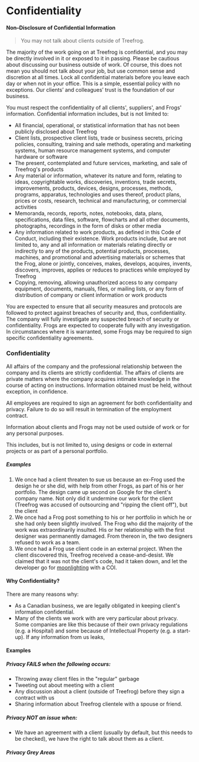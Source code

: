 # Confidentiality

#### Non–Disclosure of Confidential Information

> You may not talk about clients outside of Treefrog.

The majority of the work going on at Treefrog is confidential, and you may be directly involved in it or exposed to it in passing. Please be cautious about discussing our business outside of work. Of course, this does not mean you should not talk about your job, but use common sense and discretion at all times. Lock all confidential materials before you leave each day or when not in your office. This is a simple, essential policy with no exceptions. Our clients’ and colleagues’ trust is the foundation of our business.

You must respect the confidentiality of all clients', suppliers', and Frogs' information. Confidential information includes, but is not limited to:

- All financial, operational, or statistical information that has not been publicly disclosed about Treefrog
- Client lists, prospective client lists, trade or business secrets, pricing policies, consulting, training and sale methods, operating and marketing systems, human resource management systems, and computer hardware or software
- The present, contemplated and future services, marketing, and sale of Treefrog's products
- Any material or information, whatever its nature and form, relating to ideas, copyrightable works, discoveries, inventions, trade secrets, improvements, products, devices, designs, processes, methods, programs, apparatus, technologies and uses thereof, product plans, prices or costs, research, technical and manufacturing, or commercial activities
- Memoranda, records, reports, notes, notebooks, data, plans, specifications, data files, software, flowcharts and all other documents, photographs, recordings in the form of disks or other media
- Any information related to work products, as defined in this Code of Conduct, including their existence. Work products include, but are not limited to, any and all information or materials relating directly or indirectly to any of the products, potential products, processes, machines, and promotional and advertising materials or schemes that the Frog, alone or jointly, conceives, makes, develops, acquires, invents, discovers, improves, applies or reduces to practices while employed by Treefrog
- Copying, removing, allowing unauthorized access to any company equipment, documents, manuals, files, or mailing lists, or any form of distribution of company or client information or work products

You are expected to ensure that all security measures and protocols are followed to protect against breaches of security and, thus, confidentiality. The company will fully investigate any suspected breach of security or confidentiality. Frogs are expected to cooperate fully with any investigation. In circumstances where it is warranted, some Frogs may be required to sign specific confidentiality agreements.

### Confidentiality

All affairs of the company and the professional relationship between the company and its clients are strictly confidential. The affairs of clients are private matters where the company acquires intimate knowledge in the course of acting on instructions. Information obtained must be held, without exception, in confidence.

All employees are required to sign an agreement for both confidentiality and privacy. Failure to do so will result in termination of the employment contract.

Information about clients and Frogs may not be used outside of work or for any personal purposes.

This includes, but is not limited to, using designs or code in external projects or as part of a personal portfolio.

##### Examples

1. We once had a client threaten to sue us because an ex-Frog used the design he or she did, with help from other Frogs, as part of his or her portfolio. The design came up second on Google for the client's company name. Not only did it undermine our work for the client (Treefrog was accused of outsourcing and "ripping the client off"), but the client
2. We once had a Frog post something to his or her portfolio in which he or she had only been slightly involved. The Frog who did the majority of the work was extraordinarily insulted. His or her relationship with the first designer was permanently damaged. From thereon in, the two designers refused to work as a team.
3. We once had a Frog use client code in an external project. When the client discovered this, Treefrog received a cease-and-desist. We claimed that it was not the client's code, had it taken down, and let the developer go for [moonlighting](conflictofinterest.md) with a COI.

#### Why Confidentiality?

There are many reasons why:

- As a Canadian business, we are legally obligated in keeping client's information confidential.
- Many of the clients we work with are very particular about privacy. Some companies are like this because of their own privacy regulations (e.g. a Hospital) and some because of Intellectual Property (e.g. a start-up). If any information from us leaks,

#### Examples

##### Privacy FAILS when the following occurs:
- Throwing away client files in the "regular" garbage
- Tweeting out about meeting with a client
- Any discussion about a client (outside of Treefrog) before they sign a contract with us
- Sharing information about Treefrog clientele with a spouse or friend.

##### Privacy NOT an issue when:
- We have an agreement with a client (usually by default, but this needs to be checked), we have the right to talk about them as a client.

##### Privacy Grey Areas
